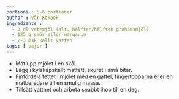 ```yaml
---
portions : 5-6 portioner
author : Vår Kokbok
ingredients :
  - 3 dl vetemjöl (alt. hälften/hälften grahamsmjöl)
  - 125 g smör eller margarin
  - 2-3 msk kallt vatten
tags: [ pajer ]
---
```

* Mät upp mjölet i en skål.
* Lägg i kylskåpskallt matfett, skuret i små bitar.
* Finfördela fettet i mjölet med en gaffel, fingertopparna eller en matberedare till en smulig massa.
* Tillsätt vattnet och arbeta snabbt ihop till en deg.
